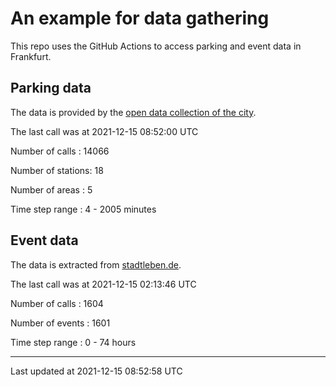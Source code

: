 # An example for data gathering

This repo uses the GitHub Actions to access parking and event data in Frankfurt.

## Parking data
The data is provided by the [open data collection of the city](https://www.offenedaten.frankfurt.de/).

The last call was at 2021-12-15 08:52:00 UTC

Number of calls   : 14066

Number of stations:    18

Number of areas   :     5

Time step range   :     4 -  2005 minutes


## Event data
The data is extracted from [stadtleben.de](https://stadtleben.de/frankfurt/).

The last call was at 2021-12-15 02:13:46 UTC

Number of calls   : 1604

Number of events  : 1601

Time step range   :    0 -   74 hours


----

Last updated at 2021-12-15 08:52:58 UTC
